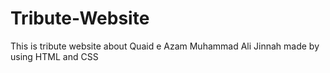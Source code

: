 # Tribute-Website
This is tribute website about Quaid e Azam Muhammad Ali Jinnah made by using HTML and CSS
